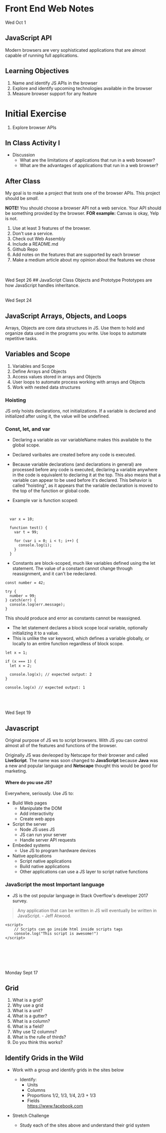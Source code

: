 # Front End Web Notes

Wed Oct 1
## JavaScript API
Modern browsers are very sophisticated applications that are almost capable  of running full 
applications.

## Learning Objectives
1. Name and identify JS APIs in the browser
1. Explore and identify upcoming technologies available in the browser
1. Measure browser support for any feature

# Initial Exercise
1. Explore browser APIs


## In Class Activity I
* Discussion
	* What are the limitations of applications that run in a web browser?
	* What are the advantages of applications that run in a web browser?


## After Class
My goal is to make a project that *tests* one of the browser APIs. This project should be *small*.

**NOTE!** You should choose a browser API not a web service. Your API should be something provided by
the browser. **FOR example:** Canvas is okay, Yelp is not.

1. Use at least 3 features of the browser.
1. Don't use a service.
1. Check out Web Assembly
1. Include a README.md
1. Github Repo
1. Add notes on the features that are supported by each browser
1. Make a medium article about my opinion about the features we chose
 
 


<br>
<br>
Wed Sept 26
## JavaScript Class Objects and Prototype
Prototypes are how JavaScript handles inheritance.

<br>
<br>


Wed Sept 24
## JavaScript Arrays, Objects, and Loops
Arrays, Objects are core data structures in JS. Use them to hold and organize data used in the programs you write. Use loops to automate repetitive tasks.


## Variables and Scope
1. Variables and Scope
1. Define Arrays and Objects
1. Access values stored in arrays and Objects
1. User loops to automate process working with arrays and Objects
1. Work with nested data structures


### Hoisting
JS only hoists declarations, not initializations. If a variable is declared and initialized after using it, the value will be undefined.

### Const, let, and var
* Declaring a variable as var variableName makes this available to the global scope.
* Declared varibales are created before any code is executed.
* Because variable declarations (and declarations in general) are processed before any code is executed, declaring a variable anywhere in the code is equivalent to declaring it at the top. This also means that a variable can appear to be used before it's declared. This behavior is called "hoisting", as it appears that the variable declaration is moved to the top of the function or global code.

* Example var is function scoped:
<br>

```
  var x = 10;

  function test() {
    var t = 99;

    for (var i = 0; i < t; i++) {
      console.log(i);
    }
  }

```

* Constants are block-scoped, much like variables defined using the let statement. The value of a constant cannot change through reassignment, and it can't be redeclared.

```
const number = 42;

try {
  number = 99;
} catch(err) {
  console.log(err.message);
}
```

This should produce and error as constants cannot be reassigned.

* The let statement declares a block scope local variable, optionally initializing it to a value.
* This is unlike the var keyword, which defines a variable globally, or locally to an entire function regardless of block scope.

```
let x = 1;

if (x === 1) {
  let x = 2;

  console.log(x); // expected output: 2
}

console.log(x) // expected output: 1
```


<br>
<br>
<br>
Wed Sept 19

## Javascript
Original purpose of JS ws to script browsers.
With JS you can control almost all of the features
and functions of the browser.<br>

Originally JS was devleoped by Netscape for their browser and called
**LiveScript**. The name was soon changed to **JavaScript** because
**Java** was a new and popular language and **Netscape** thought this would
be good for marketing.

#### Where do you use JS?
Everywhere, seriously. Use JS to:
* Build Web pages
	* Manipulate the DOM
	* Add interactivity
	* Create web apps
* Script the server
	* Node JS uses JS
	* JS can run your server
	* Handle server API requests
* Embeded systems
	* Use JS to program hardware devices
* Native applications
	* Script native applications
	* Build native applications
	* Other applications can use a JS layer
	to script native functions


### JavaScript the most Important language
* JS is the ost popular language in Stack Overflow's
developer 2017 survey.

> Any application that can be written in JS will eventually
be written in JavaScript. - Jeff Atwood.

```
<script>
	// Scripts can go inside html inside scripts tags
	console.log("This script is awesome!")
</script>
```



<br>
<br>
<br>
<br>

Monday Sept 17

## Grid
1. What is a grid?
1. Why use a grid
1. What is a unit?
1. What is a gutter?
1. What is a column?
1. What is a field?
1. Why use 12 columns?
1. What is the rulle of thirds?
1. Do you think this works?

## Identify Grids in the Wild
* Work with a group and identify grids in the sites below
	* Identify:
		* Units
		* Columns
		* Proportions 1/2, 1/3, 1/4, 2/3 + 1/3
		* Fields <br>
https://www.facebook.com

* Stretch Challenge
	* Study each of the sites above and understand their grid system
